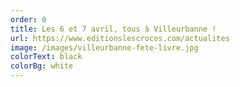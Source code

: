 ```yaml
---
order: 0
title: Les 6 et 7 avril, tous à Villeurbanne !
url: https://www.editionslescrocos.com/actualites
image: /images/villeurbanne-fete-livre.jpg
colorText: black
colorBg: white
---
```

